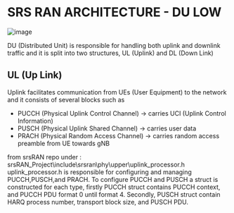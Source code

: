 # SRS RAN ARCHITECTURE - DU LOW
![image](https://github.com/bmw-ece-ntust/internship/assets/123167913/b97fe877-49d4-4ffe-88df-83645d374314)

DU (Distributed Unit) is responsible for handling both uplink and downlink traffic and it is split into two structures, UL (Uplink) 
and DL (Down Link) 

## UL (Up Link)
Uplink facilitates communication from UEs (User Equipment) to the network and it consists of several blocks such as
- PUCCH (Physical Uplink Control Channel) -> carries UCI (Uplink Control Information)
- PUSCH (Physical Uplink Shared Channel) -> carries user data
- PRACH (Physical Random Access Channel) -> carries random access preamble from UE towards gNB
  
from srsRAN repo 
under : srsRAN_Project\include\srsran\phy\upper\uplink_processor.h  
uplink_processor.h is responsible for configuring and managing PUCCH,PUSCH,and PRACH. To configure PUCCH and PUSCH a struct is constructed for each type, firstly PUCCH struct contains PUCCH context, and PUCCH PDU format 0 until format 4. Secondly, PUSCH struct contain HARQ process number, transport block size, and PUSCH PDU. 
